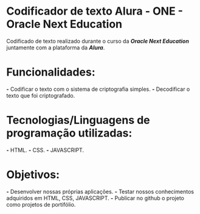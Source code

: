 # **Codificador de texto Alura - ONE - Oracle Next Education**
Codificado de texto realizado durante o curso da _**Oracle Next Education**_ juntamente com a plataforma da _**Alura**_.

# **Funcionalidades**:
**-** Codificar o texto com o sistema de criptografia simples.
**-** Decodificar o texto que foi criptografado.

# **Tecnologias/Linguagens de programação utilizadas**:
**-** HTML.
**-** CSS.
**-** JAVASCRIPT.

# **Objetivos**:
**-** Desenvolver nossas próprias aplicações.
**-** Testar nossos conhecimentos adquiridos em HTML, CSS, JAVASCRIPT.
**-** Publicar no github o projeto como projetos de portifólio.
